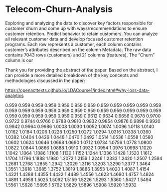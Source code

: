# Telecom-Churn-Analysis
Exploring and analyzing the data to discover key factors responsible for customer churn and come up with ways/recommendations to ensure customer retention.
Predict behavior to retain customers. You can analyze all relevant customer data and develop focused customer retention programs. Each row represents a customer, each column contains customer’s attributes described on the column Metadata. The raw data contains 7043 rows (customers) and 21 columns (features). The “Churn” column is our 


Thank you for providing the abstract of the paper. Based on the abstract, I can provide a more detailed breakdown of the key concepts and methodologies discussed in the paper:

https://openacttexts.github.io/LDACourse1/index.html#why-loss-data-analytics





0.959
0.959
0.959
0.959
0.959
0.959
0.959
0.959
0.959
0.959
0.959
0.959
0.959
0.959
0.959
0.959
0.959
0.959
0.959
0.959
0.959
0.959
0.959
0.959
0.959
0.959
0.959
0.959
0.959
0.959
0.9612
0.9634
0.9656
0.9678
0.9700
0.9722
0.9744
0.9766
0.9788
0.9810
0.9832
0.9854
0.9876
0.9898
0.9920
0.9942
0.9964
0.9986
1.0008
1.0030
1.0052
1.0074
1.0096
1.0118
1.0140
1.0162
1.0184
1.0206
1.0228
1.0250
1.0272
1.0294
1.0316
1.0338
1.0360
1.0382
1.0404
1.0426
1.0448
1.0470
1.0492
1.0514
1.0536
1.0558
1.0580
1.0602
1.0624
1.0646
1.0668
1.0690
1.0712
1.0734
1.0756
1.0778
1.0800
1.0822
1.0844
1.0866
1.0888
1.0910
1.0932
1.0954
1.0976
1.0998
1.1020
1.1042
1.1064
1.1086
1.1108
1.1130
1.1152
1.1244
1.1336
1.1428
1.1520
1.1612
1.1704
1.1796
1.1888
1.1980
1.2072
1.2159
1.2246
1.2333
1.2420
1.2507
1.2594
1.2681
1.2768
1.2855
1.2942
1.3029
1.3116
1.3203
1.3290
1.3377
1.3464
1.3551
1.3618
1.3685
1.3752
1.3819
1.3886
1.3953
1.4020
1.4087
1.4154
1.4221
1.4288
1.4355
1.4422
1.4489
1.4556
1.4623
1.4690
1.4757
1.4824
1.4891
1.4958
1.5025
1.5092
1.5159
1.5226
1.5293
1.5360
1.5427
1.5494
1.5561
1.5628
1.5695
1.5762
1.5829
1.5896
1.5908
1.5920
1.5932


